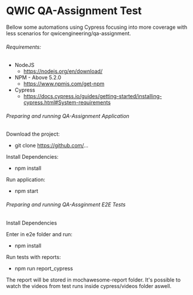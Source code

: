 # QWIC QA-Assignment Test

Bellow some automations using Cypress focusing into more coverage with less scenarios for qwicengineering/qa-assignment.

###### Requirements:

 - NodeJS
   - https://nodejs.org/en/download/
 - NPM - Above 5.2.0
   - https://www.npmjs.com/get-npm
 - Cypress
   - https://docs.cypress.io/guides/getting-started/installing-cypress.html#System-requirements

###### Preparing and running QA-Assignment Application

Download the project:

 * git clone https://github.com/...

Install Dependencies:

 * npm install

 Run application:

 * npm start


###### Preparing and running QA-Assginment E2E Tests

Install Dependencies

Enter in e2e folder and run:

 * npm install

Run tests with reports:

 * npm run report_cypress


The report will be stored in mochawesome-report folder.
It's possible to watch the videos from test runs inside cypress/videos folder aswell.



